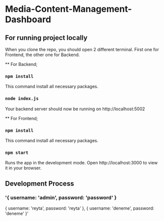 # Media-Content-Management-Dashboard

## For running project locally

When you clone the repo, you should open 2 different terminal. First one for Frontend, the other one for Backend.

** For Backend;

### `npm install`

This command install all necessary packages.

### `node index.js`

Your backend server should now be running on http://localhost:5002

** For Frontend;

### `npm install`

This command install all necessary packages.

### `npm start`

Runs the app in the development mode.
Open http://localhost:3000 to view it in your browser.

## Development Process


 ### '{ username: 'admin', password: 'password' }
   { username: 'reyta', password: 'reyta' },
  { username: 'deneme', password: 'deneme' }'
